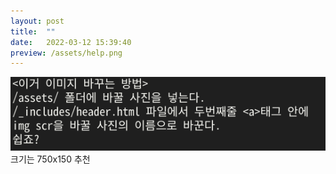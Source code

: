 ```yaml
---
layout: post
title:  ""
date:   2022-03-12 15:39:40
preview: /assets/help.png
---
```


![Picture 1](/assets/help.png)
크기는 750x150 추천